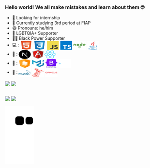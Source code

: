 ### Hello world! We all make mistakes and learn about them 🤓

- 🔭 Looking for internship
- 🌱 Currently studying 3rd period at FIAP
- 😄 Pronouns: he/him
- 🌈 LGBTQIA+ Supporter
- ✊🏿 Black Power Supporter
- 💻 : <img align="center" alt="CSS3" height="30" width="40" src="https://raw.githubusercontent.com/devicons/devicon/master/icons/html5/html5-original.svg" style="max-width:100%;"> <img align="center" alt="HTML5" height="30" width="40" src="https://raw.githubusercontent.com/devicons/devicon/master/icons/css3/css3-original.svg" style="max-width:100%;"> <img align="center" alt="JavaScript" height="30" width="40" src="https://raw.githubusercontent.com/devicons/devicon/master/icons/javascript/javascript-original.svg" style="max-width:100%;"> <img align="center" alt="TypeScript" height="30" width="40" src="https://raw.githubusercontent.com/devicons/devicon/master/icons/typescript/typescript-original.svg" style="max-width:100%;"> <img align="center" alt="Node" height="30" width="40" src="https://raw.githubusercontent.com/devicons/devicon/master/icons/nodejs/nodejs-plain-wordmark.svg" style="max-width:100%;">  <img align="center" alt="Java" height="30" width="40" src="https://raw.githubusercontent.com/devicons/devicon/master/icons/java/java-original.svg" style="max-width:100%;">
- 🔨 : <img align="center" alt="Next" height="30" width="40" src="https://raw.githubusercontent.com/devicons/devicon/master/icons/nextjs/nextjs-original.svg" style="max-width:100%;"> <img align="center" alt="Angular" height="30" width="40" src="https://raw.githubusercontent.com/devicons/devicon/master/icons/angularjs/angularjs-original.svg" style="max-width:100%;"><img align="center" alt="React" height="30" width="40" src="https://raw.githubusercontent.com/devicons/devicon/master/icons/react/react-original.svg" style="max-width:100%;"> 
- 🎨 : <img align="center" alt="Next" height="30" width="40" src="https://raw.githubusercontent.com/devicons/devicon/master/icons/angularmaterial/angularmaterial-original.svg" style="max-width:100%;"> <img align="center" alt="Next" height="30" width="40" src="https://raw.githubusercontent.com/devicons/devicon/master/icons/materialui/materialui-original.svg" style="max-width:100%;"> <img align="center" alt="Next" height="30" width="40" src="https://raw.githubusercontent.com/devicons/devicon/master/icons/bootstrap/bootstrap-original-wordmark.svg" style="max-width:100%;"> <img align="center" alt="Next" height="30" width="40" src="https://raw.githubusercontent.com/devicons/devicon/master/icons/tailwindcss/tailwindcss-original-wordmark.svg" style="max-width:100%;">
- 💾 : <img align="center" alt="My SQL" height="30" width="40" src="https://raw.githubusercontent.com/devicons/devicon/master/icons/mysql/mysql-plain-wordmark.svg" style="max-width:100%;"> <img align="center" alt="SQLServer" height="30" width="40" src="https://raw.githubusercontent.com/devicons/devicon/master/icons/microsoftsqlserver/microsoftsqlserver-plain.svg" style="max-width:100%;"> <img align="center" alt="Oracle" height="30" width="40" src="https://raw.githubusercontent.com/devicons/devicon/master/icons/oracle/oracle-original.svg" style="max-width:100%;">

<div>
  <img height="180em" src="https://github-readme-stats.vercel.app/api?username=LAmatteoni&show_icons=true&theme=dracula&include_all_commits=true&count_private=true"/>
  <img height="180em" src="https://github-readme-stats.vercel.app/api/top-langs/?username=LAmatteoni&layout=compact&langs_count=7&theme=dracula"/>
</div>

##

<div>
  <a href = "mailto:lam.245@hotmail.com"><img src="https://img.shields.io/badge/-Mail-%23333?style=for-the-badge&logo=gmail&logoColor=white" target="_blank"></a>
  <a href="https://www.linkedin.com/in/lucca-matteoni/" target="_blank"><img src="https://img.shields.io/badge/-LinkedIn-%230077B5?style=for-the-badge&logo=linkedin&logoColor=white" target="_blank"></a> 
</div>

![Snake animation](https://github.com/LAmatteoni/LAmatteoni/blob/output/github-contribution-grid-snake.svg)
